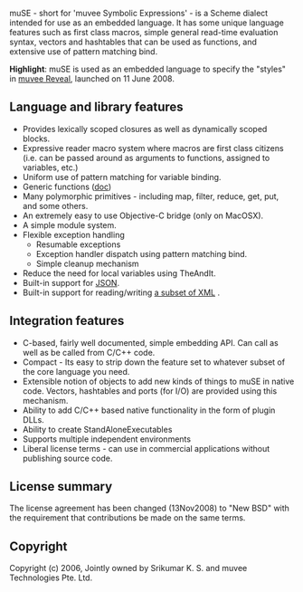 muSE - short for 'muvee Symbolic Expressions' - is a Scheme dialect intended for use as an embedded language. It has some unique language features such as first class macros, simple general read-time evaluation syntax, vectors and hashtables that can be used as functions, and extensive use of pattern matching bind.

**Highlight**: muSE is used as an embedded language to specify the "styles" in [muvee Reveal](http://www.muvee.com/en/products/reveal/), launched on 11 June 2008.

## Language and library features ##
  * Provides lexically scoped closures as well as dynamically scoped blocks.
  * Expressive reader macro system where macros are first class citizens (i.e. can be passed around as arguments to functions, assigned to variables, etc.)
  * Uniform use of pattern matching for variable binding.
  * Generic functions ([doc](https://cdn.rawgit.com/srikumarks/muSE/master/api/group__GenericFns.html))
  * Many polymorphic primitives - including map, filter, reduce, get, put, and some others.
  * An extremely easy to use Objective-C bridge (only on MacOSX).
  * A simple module system.
  * Flexible exception handling
    * Resumable exceptions
    * Exception handler dispatch using pattern matching bind.
    * Simple cleanup mechanism
  * Reduce the need for local variables using TheAndIt.
  * Built-in support for [JSON](https://cdn.rawgit.com/srikumarks/muSE/master/api/group__PortIO.html#gad279620db34a8d1055531730840159ea).
  * Built-in support for reading/writing [a subset of XML](https://cdn.rawgit.com/srikumarks/muSE/master/api/group__PortIO.html#ga1e609c18047e7fcd3bfb12bf012c5145) .

## Integration features ##

  * C-based, fairly well documented, simple embedding API. Can call as well as be called from C/C++ code.
  * Compact - Its easy to strip down the feature set to whatever subset of the core language you need.
  * Extensible notion of objects to add new kinds of things to muSE in native code. Vectors, hashtables and ports (for I/O) are provided using this mechanism.
  * Ability to add C/C++ based native functionality in the form of plugin DLLs.
  * Ability to create StandAloneExecutables
  * Supports multiple independent environments
  * Liberal license terms - can use in commercial applications without publishing source code.

## License summary ##

The license agreement has been changed (13Nov2008) to "New BSD" with the requirement that contributions be made on the same terms.

## Copyright ##
Copyright (c) 2006, Jointly owned by Srikumar K. S. and muvee Technologies Pte. Ltd.
